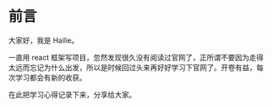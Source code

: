 <!--
 * Author  hailie.pan
 * Date  2023-03-02 15:09:53
 * LastEditors  hailie.pan
 * LastEditTime  2023-08-29 17:45:50
 * Description
-->

# 前言

大家好，我是 Hailie。

一直用 react 框架写项目，忽然发现很久没有阅读过官网了，正所谓不要因为走得太远而忘记为什么出发，所以是时候回过头来再好好学习下官网了。开卷有益，每次学习都会有新的收获。

在此把学习心得记录下来，分享给大家。
